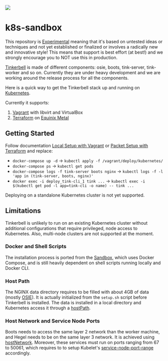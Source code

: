 ![](https://img.shields.io/badge/Stability-Experimental-red.svg)

# k8s-sandbox

This repository is [Experimental](https://github.com/packethost/standards/blob/main/experimental-statement.md) meaning that it's based on untested ideas or techniques and not yet established or finalized or involves a radically new and innovative style! This means that support is best effort (at best!) and we strongly encourage you to NOT use this in production.

[Tinkerbell](https://tinkerbell.org/) is made of different components: osie, boots, tink-server, tink-worker and so on. Currently they are under heavy development and we are working around the release process for all the components.

Here is a quick way to get the Tinkerbell stack up and running on [Kubernetes](https://kubernetes.io/).

Currently it supports:

1. [Vagrant](https://www.vagrantup.com/) with libvirt and VirtualBox
2. [Terraform](https://www.terraform.io/) on [Equinix Metal](https://metal.equinix.com/)

## Getting Started

Follow documentation [Local Setup with Vagrant](https://docs.tinkerbell.org/setup/local-vagrant/) or [Packet Setup with Terraform](https://docs.tinkerbell.org/setup/packet-terraform/) and replace:

- `docker-compose up -d` → `kubectl apply -f /vagrant/deploy/kubernetes/`
- `docker-compose ps` → `kubectl get pods`
- `docker-compose logs -f tink-server boots nginx` → `kubectl logs -f -l 'app in (tink-server, boots, nginx)'`
- `docker exec -i deploy_tink-cli_1 tink ...` → `kubectl exec -i $(kubectl get pod -l app=tink-cli -o name) -- tink ...`

Deploying on a standalone Kubernetes cluster is not yet supported.

## Limitations

Tinkerbell is unlikely to run on an existing Kubernetes cluster without additional configurations that require privileged, node access to Kubernetes. Also, multi-node clusters are not supported at the moment.

### Docker and Shell Scripts

The installation process is ported from the [Sandbox](https://github.com/tinkerbell/sandbox), which uses Docker Compose, and is still heavily dependent on shell scripts running locally and Docker CLI.

### Host Path

The NGINX data directory requires to be filled with about 4GB of data (mostly [OSIE](https://github.com/tinkerbell/osie)). It is actually initialized from the `setup.sh` script before Tinkerbell is installed. The data is installed in a local directory and Kubernetes access it through a [hostPath](https://kubernetes.io/docs/concepts/storage/volumes/#hostpath).

### Host Network and Service Node Ports

Boots needs to access the same layer 2 network than the worker machine, and Hegel needs to be on the same layer 3 network. It is achieved using [hostNetwork](https://kubernetes.io/docs/concepts/policy/pod-security-policy/#host-namespaces). Moreover, these services must run on ports ranging from 67 to 50061, which requires to to setup Kubelet's [service-node-port-range](https://kubernetes.io/docs/concepts/services-networking/service/#nodeport) accordingly.
